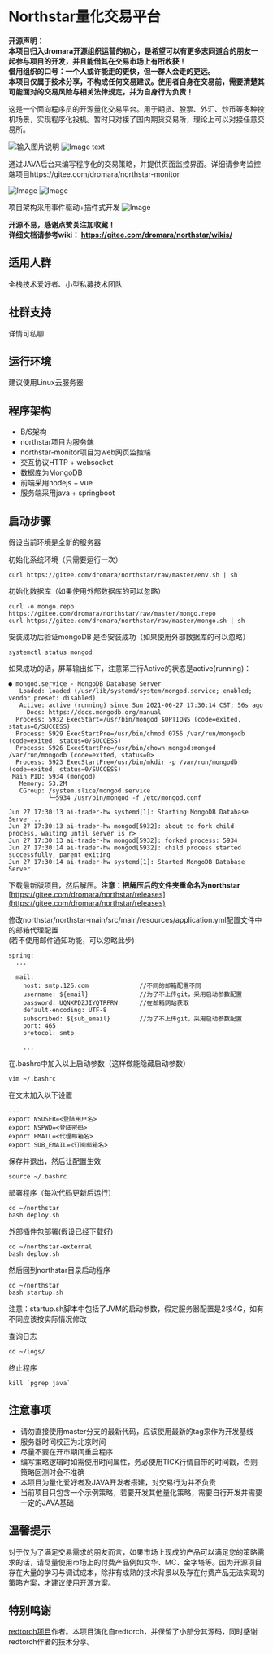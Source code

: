 # Northstar量化交易平台

**开源声明：**  
**本项目归入dromara开源组织运营的初心，是希望可以有更多志同道合的朋友一起参与项目的开发，并且能借其在交易市场上有所收获！**  
**借用组织的口号：一个人或许能走的更快，但一群人会走的更远。**  
**本项目仅属于技术分享，不构成任何交易建议。使用者自身在交易前，需要清楚其可能面对的交易风险与相关法律规定，并为自身行为负责！**

这是一个面向程序员的开源量化交易平台。用于期货、股票、外汇、炒币等多种投机场景，实现程序化投机。暂时只对接了国内期货交易所，理论上可以对接任意交易所。

![输入图片说明](https://images.gitee.com/uploads/images/2021/0909/075051_336e5835_1676852.png "封面.png")
![Image text](https://images.gitee.com/uploads/images/2021/0609/223845_f3942e1e_1676852.png)

通过JAVA后台来编写程序化的交易策略，并提供页面监控界面。详细请参考监控端项目https://gitee.com/dromara/northstar-monitor

![Image](https://images.gitee.com/uploads/images/2021/0606/220710_eeab5dd9_1676852.png)
![Image](https://images.gitee.com/uploads/images/2021/0606/220728_32ef6b37_1676852.png)


项目架构采用事件驱动+插件式开发
![Image](https://images.gitee.com/uploads/images/2021/1107/172130_9da2bdcd_1676852.png)


**开源不易，感谢点赞关注加收藏！**  
**详细文档请参考wiki： https://gitee.com/dromara/northstar/wikis/**

## 适用人群
全栈技术爱好者、小型私募技术团队

## 社群支持
详情可私聊

## 运行环境
建议使用Linux云服务器

## 程序架构
- B/S架构
- northstar项目为服务端
- northstar-monitor项目为web网页监控端
- 交互协议HTTP + websocket
- 数据库为MongoDB
- 前端采用nodejs + vue
- 服务端采用java + springboot

## 启动步骤
假设当前环境是全新的服务器  

初始化系统环境（只需要运行一次）
```
curl https://gitee.com/dromara/northstar/raw/master/env.sh | sh
```

初始化数据库（如果使用外部数据库的可以忽略）
```
curl -o mongo.repo https://gitee.com/dromara/northstar/raw/master/mongo.repo
curl https://gitee.com/dromara/northstar/raw/master/mongo.sh | sh
```
安装成功后验证mongoDB 是否安装成功（如果使用外部数据库的可以忽略）
```
systemctl status mongod
```
如果成功的话，屏幕输出如下，注意第三行Active的状态是active(running)：
```
● mongod.service - MongoDB Database Server
   Loaded: loaded (/usr/lib/systemd/system/mongod.service; enabled; vendor preset: disabled)
   Active: active (running) since Sun 2021-06-27 17:30:14 CST; 56s ago
     Docs: https://docs.mongodb.org/manual
  Process: 5932 ExecStart=/usr/bin/mongod $OPTIONS (code=exited, status=0/SUCCESS)
  Process: 5929 ExecStartPre=/usr/bin/chmod 0755 /var/run/mongodb (code=exited, status=0/SUCCESS)
  Process: 5926 ExecStartPre=/usr/bin/chown mongod:mongod /var/run/mongodb (code=exited, status=0>
  Process: 5923 ExecStartPre=/usr/bin/mkdir -p /var/run/mongodb (code=exited, status=0/SUCCESS)
 Main PID: 5934 (mongod)
   Memory: 53.2M
   CGroup: /system.slice/mongod.service
           └─5934 /usr/bin/mongod -f /etc/mongod.conf

Jun 27 17:30:13 ai-trader-hw systemd[1]: Starting MongoDB Database Server...
Jun 27 17:30:13 ai-trader-hw mongod[5932]: about to fork child process, waiting until server is r>
Jun 27 17:30:13 ai-trader-hw mongod[5932]: forked process: 5934
Jun 27 17:30:14 ai-trader-hw mongod[5932]: child process started successfully, parent exiting
Jun 27 17:30:14 ai-trader-hw systemd[1]: Started MongoDB Database Server.
```

下载最新版项目，然后解压。**注意：把解压后的文件夹重命名为northstar**
[https://gitee.com/dromara/northstar/releases](https://gitee.com/dromara/northstar/releases)


修改northstar/northstar-main/src/main/resources/application.yml配置文件中的邮箱代理配置  
(若不使用邮件通知功能，可以忽略此步)
```
spring:
  ...

  mail:
    host: smtp.126.com              //不同的邮箱配置不同
    username: ${email}              //为了不上传git，采用启动参数配置
    password: UQNXPDZJIYQTRFRW      //在邮箱网站获取
    default-encoding: UTF-8
    subscribed: ${sub_email}        //为了不上传git，采用启动参数配置
    port: 465
    protocol: smtp
    
    ...
```

在.bashrc中加入以上启动参数（这样做能隐藏启动参数）  
```
vim ~/.bashrc
```
在文末加入以下设置
```
...
export NSUSER=<登陆用户名>
export NSPWD=<登陆密码>
export EMAIL=<代理邮箱名> 
export SUB_EMAIL=<订阅邮箱名>
```
保存并退出，然后让配置生效
```
source ~/.bashrc
```

部署程序（每次代码更新后运行）
```
cd ~/northstar
bash deploy.sh
```

外部插件包部署(假设已经下载好)
```
cd ~/northstar-external
bash deploy.sh
```

然后回到northstar目录启动程序
```
cd ~/northstar
bash startup.sh
```
注意：startup.sh脚本中包括了JVM的启动参数，假定服务器配置是2核4G，如有不同应该按实际情况修改

查询日志
```
cd ~/logs/
```

终止程序
```
kill `pgrep java`
```

## 注意事项
- 请勿直接使用master分支的最新代码，应该使用最新的tag来作为开发基线
- 服务器时间校正为北京时间
- 尽量不要在开市期间重启程序
- 编写策略逻辑时如需使用时间属性，务必使用TICK行情自带的时间戳，否则策略回测时会不准确
- 本项目为量化爱好者及JAVA开发者搭建，对交易行为并不负责
- 当前项目只包含一个示例策略，若要开发其他量化策略，需要自行开发并需要一定的JAVA基础

## 温馨提示
对于仅为了满足交易需求的朋友而言，如果市场上现成的产品可以满足您的策略需求的话，请尽量使用市场上的付费产品例如文华、MC、金字塔等。因为开源项目存在大量的学习与调试成本，除非有成熟的技术背景以及存在付费产品无法实现的策略方案，才建议使用开源方案。

## 特别鸣谢
[redtorch项目](https://github.com/sun0x00/redtorch)作者。本项目演化自redtorch，并保留了小部分其源码，同时感谢redtorch作者的技术分享。